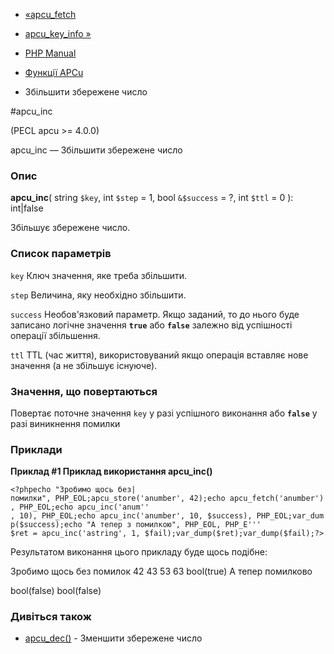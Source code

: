 - [«apcu_fetch](function.apcu-fetch.md)
- [apcu_key_info »](function.apcu-key-info.md)

- [PHP Manual](index.md)
- [Функції APCu](ref.apcu.md)
- Збільшити збережене число

#apcu_inc

(PECL apcu \>= 4.0.0)

apcu_inc — Збільшити збережене число

### Опис

**apcu_inc**(
string `$key`,
int `$step` = 1,
bool `&$success` = ?,
int `$ttl` = 0
): int\|false

Збільшує збережене число.

### Список параметрів

`key`
Ключ значення, яке треба збільшити.

`step`
Величина, яку необхідно збільшити.

`success`
Необов'язковий параметр. Якщо заданий, то до нього буде записано логічне
значення **`true`** або **`false`** залежно від успішності операції
збільшення.

`ttl`
TTL (час життя), використовуваний якщо операція вставляє нове значення (а
не збільшує існуюче).

### Значення, що повертаються

Повертає поточне значення `key` у разі успішного виконання або
**`false`** у разі виникнення помилки

### Приклади

**Приклад #1 Приклад використання **apcu_inc()****

`<?phpecho "Зробимо щось без|помилки", PHP_EOL;apcu_store('anumber', 42);echo apcu_fetch('anumber'), PHP_EOL;echo apcu_inc('anum'' , 10), PHP_EOL;echo apcu_inc('anumber', 10, $success), PHP_EOL;var_dump($success);echo "А тепер з помилкою", PHP_EOL, PHP_E''' $ret = apcu_inc('astring', 1, $fail);var_dump($ret);var_dump($fail);?> `

Результатом виконання цього прикладу буде щось подібне:

Зробимо щось без помилок
42
43
53
63
bool(true)
А тепер помилково

bool(false)
bool(false)

### Дивіться також

- [apcu_dec()](function.apcu-dec.md) - Зменшити збережене число
